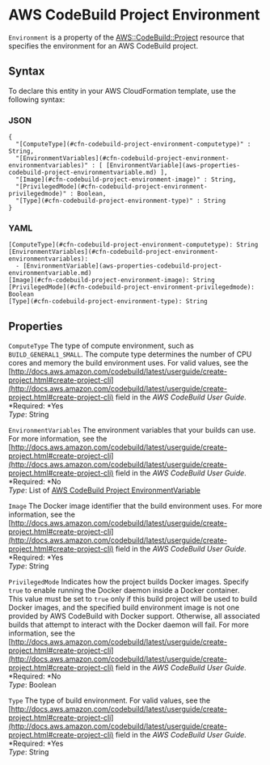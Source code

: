# AWS CodeBuild Project Environment<a name="aws-properties-codebuild-project-environment"></a>

`Environment` is a property of the [AWS::CodeBuild::Project](aws-resource-codebuild-project.md) resource that specifies the environment for an AWS CodeBuild project\.

## Syntax<a name="aws-properties-codebuild-project-environment-syntax"></a>

To declare this entity in your AWS CloudFormation template, use the following syntax:

### JSON<a name="aws-properties-codebuild-project-environment-syntax.json"></a>

```
{
  "[ComputeType](#cfn-codebuild-project-environment-computetype)" : String,
  "[EnvironmentVariables](#cfn-codebuild-project-environment-environmentvariables)" : [ [EnvironmentVariable](aws-properties-codebuild-project-environmentvariable.md) ],
  "[Image](#cfn-codebuild-project-environment-image)" : String,
  "[PrivilegedMode](#cfn-codebuild-project-environment-privilegedmode)" : Boolean,
  "[Type](#cfn-codebuild-project-environment-type)" : String
}
```

### YAML<a name="aws-properties-codebuild-project-environment-syntax.yaml"></a>

```
[ComputeType](#cfn-codebuild-project-environment-computetype): String
[EnvironmentVariables](#cfn-codebuild-project-environment-environmentvariables):
  - [EnvironmentVariable](aws-properties-codebuild-project-environmentvariable.md)
[Image](#cfn-codebuild-project-environment-image): String
[PrivilegedMode](#cfn-codebuild-project-environment-privilegedmode): Boolean
[Type](#cfn-codebuild-project-environment-type): String
```

## Properties<a name="w3ab2c21c14d294b7"></a>

`ComputeType`  <a name="cfn-codebuild-project-environment-computetype"></a>
The type of compute environment, such as `BUILD_GENERAL1_SMALL`\. The compute type determines the number of CPU cores and memory the build environment uses\. For valid values, see the [http://docs.aws.amazon.com/codebuild/latest/userguide/create-project.html#create-project-cli](http://docs.aws.amazon.com/codebuild/latest/userguide/create-project.html#create-project-cli) field in the *AWS CodeBuild User Guide*\.  
*Required: *Yes  
*Type*: String

`EnvironmentVariables`  <a name="cfn-codebuild-project-environment-environmentvariables"></a>
The environment variables that your builds can use\. For more information, see the [http://docs.aws.amazon.com/codebuild/latest/userguide/create-project.html#create-project-cli](http://docs.aws.amazon.com/codebuild/latest/userguide/create-project.html#create-project-cli) field in the *AWS CodeBuild User Guide*\.  
*Required: *No  
*Type*: List of [AWS CodeBuild Project EnvironmentVariable](aws-properties-codebuild-project-environmentvariable.md)

`Image`  <a name="cfn-codebuild-project-environment-image"></a>
The Docker image identifier that the build environment uses\. For more information, see the [http://docs.aws.amazon.com/codebuild/latest/userguide/create-project.html#create-project-cli](http://docs.aws.amazon.com/codebuild/latest/userguide/create-project.html#create-project-cli) field in the *AWS CodeBuild User Guide*\.  
*Required: *Yes  
*Type*: String

`PrivilegedMode`  <a name="cfn-codebuild-project-environment-privilegedmode"></a>
Indicates how the project builds Docker images\. Specify `true` to enable running the Docker daemon inside a Docker container\.  
This value must be set to `true` only if this build project will be used to build Docker images, and the specified build environment image is not one provided by AWS CodeBuild with Docker support\. Otherwise, all associated builds that attempt to interact with the Docker daemon will fail\. For more information, see the [http://docs.aws.amazon.com/codebuild/latest/userguide/create-project.html#create-project-cli](http://docs.aws.amazon.com/codebuild/latest/userguide/create-project.html#create-project-cli) field in the *AWS CodeBuild User Guide*\.  
*Required: *No  
*Type*: Boolean

`Type`  <a name="cfn-codebuild-project-environment-type"></a>
The type of build environment\. For valid values, see the [http://docs.aws.amazon.com/codebuild/latest/userguide/create-project.html#create-project-cli](http://docs.aws.amazon.com/codebuild/latest/userguide/create-project.html#create-project-cli) field in the *AWS CodeBuild User Guide*\.  
*Required: *Yes  
*Type*: String
